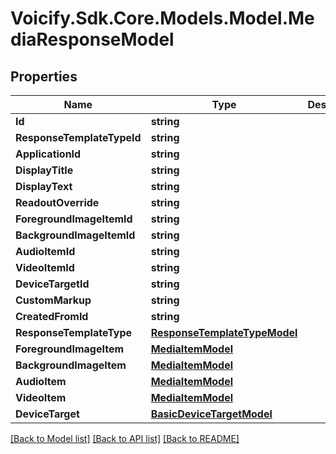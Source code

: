 # Voicify.Sdk.Core.Models.Model.MediaResponseModel
## Properties

Name | Type | Description | Notes
------------ | ------------- | ------------- | -------------
**Id** | **string** |  | [optional] 
**ResponseTemplateTypeId** | **string** |  | [optional] 
**ApplicationId** | **string** |  | [optional] 
**DisplayTitle** | **string** |  | [optional] 
**DisplayText** | **string** |  | [optional] 
**ReadoutOverride** | **string** |  | [optional] 
**ForegroundImageItemId** | **string** |  | [optional] 
**BackgroundImageItemId** | **string** |  | [optional] 
**AudioItemId** | **string** |  | [optional] 
**VideoItemId** | **string** |  | [optional] 
**DeviceTargetId** | **string** |  | [optional] 
**CustomMarkup** | **string** |  | [optional] 
**CreatedFromId** | **string** |  | [optional] 
**ResponseTemplateType** | [**ResponseTemplateTypeModel**](ResponseTemplateTypeModel.md) |  | [optional] 
**ForegroundImageItem** | [**MediaItemModel**](MediaItemModel.md) |  | [optional] 
**BackgroundImageItem** | [**MediaItemModel**](MediaItemModel.md) |  | [optional] 
**AudioItem** | [**MediaItemModel**](MediaItemModel.md) |  | [optional] 
**VideoItem** | [**MediaItemModel**](MediaItemModel.md) |  | [optional] 
**DeviceTarget** | [**BasicDeviceTargetModel**](BasicDeviceTargetModel.md) |  | [optional] 

[[Back to Model list]](../README.md#documentation-for-models) [[Back to API list]](../README.md#documentation-for-api-endpoints) [[Back to README]](../README.md)

